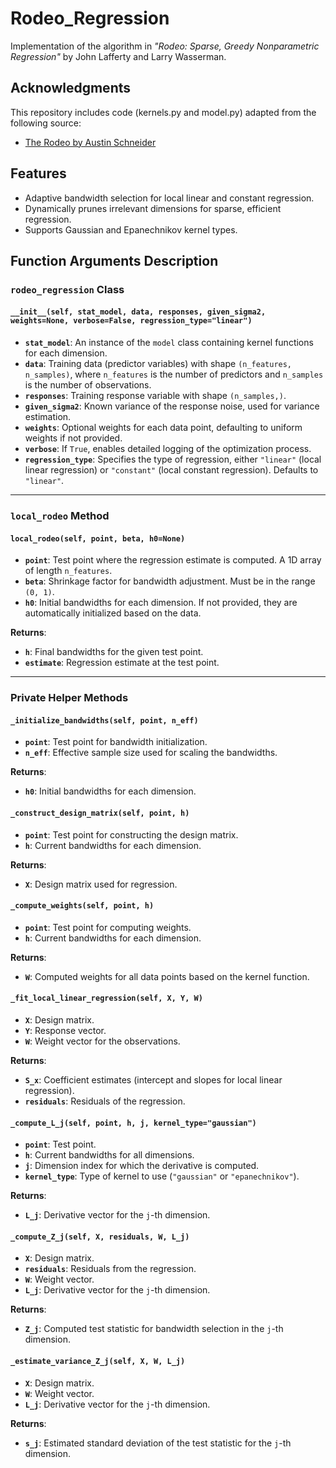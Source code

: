 # Rodeo_Regression

Implementation of the algorithm in *"Rodeo: Sparse, Greedy Nonparametric Regression"* by John Lafferty and Larry Wasserman.

## Acknowledgments

This repository includes code (kernels.py and model.py) adapted from the following source:

- [The Rodeo by Austin Schneider](https://github.com/austinschneider/the-rodeo)
  
## Features
- Adaptive bandwidth selection for local linear and constant regression.
- Dynamically prunes irrelevant dimensions for sparse, efficient regression.
- Supports Gaussian and Epanechnikov kernel types.
## Function Arguments Description

### **`rodeo_regression` Class**
#### `__init__(self, stat_model, data, responses, given_sigma2, weights=None, verbose=False, regression_type="linear")`
- **`stat_model`**: An instance of the `model` class containing kernel functions for each dimension.
- **`data`**: Training data (predictor variables) with shape `(n_features, n_samples)`, where `n_features` is the number of predictors and `n_samples` is the number of observations.
- **`responses`**: Training response variable with shape `(n_samples,)`.
- **`given_sigma2`**: Known variance of the response noise, used for variance estimation.
- **`weights`**: Optional weights for each data point, defaulting to uniform weights if not provided.
- **`verbose`**: If `True`, enables detailed logging of the optimization process.
- **`regression_type`**: Specifies the type of regression, either `"linear"` (local linear regression) or `"constant"` (local constant regression). Defaults to `"linear"`.

---

### **`local_rodeo` Method**
#### `local_rodeo(self, point, beta, h0=None)`
- **`point`**: Test point where the regression estimate is computed. A 1D array of length `n_features`.
- **`beta`**: Shrinkage factor for bandwidth adjustment. Must be in the range `(0, 1)`.
- **`h0`**: Initial bandwidths for each dimension. If not provided, they are automatically initialized based on the data.

**Returns**:
- **`h`**: Final bandwidths for the given test point.
- **`estimate`**: Regression estimate at the test point.

---

### **Private Helper Methods**
#### `_initialize_bandwidths(self, point, n_eff)`
- **`point`**: Test point for bandwidth initialization.
- **`n_eff`**: Effective sample size used for scaling the bandwidths.

**Returns**:
- **`h0`**: Initial bandwidths for each dimension.

#### `_construct_design_matrix(self, point, h)`
- **`point`**: Test point for constructing the design matrix.
- **`h`**: Current bandwidths for each dimension.

**Returns**:
- **`X`**: Design matrix used for regression.

#### `_compute_weights(self, point, h)`
- **`point`**: Test point for computing weights.
- **`h`**: Current bandwidths for each dimension.

**Returns**:
- **`W`**: Computed weights for all data points based on the kernel function.

#### `_fit_local_linear_regression(self, X, Y, W)`
- **`X`**: Design matrix.
- **`Y`**: Response vector.
- **`W`**: Weight vector for the observations.

**Returns**:
- **`S_x`**: Coefficient estimates (intercept and slopes for local linear regression).
- **`residuals`**: Residuals of the regression.

#### `_compute_L_j(self, point, h, j, kernel_type="gaussian")`
- **`point`**: Test point.
- **`h`**: Current bandwidths for all dimensions.
- **`j`**: Dimension index for which the derivative is computed.
- **`kernel_type`**: Type of kernel to use (`"gaussian"` or `"epanechnikov"`).

**Returns**:
- **`L_j`**: Derivative vector for the `j`-th dimension.

#### `_compute_Z_j(self, X, residuals, W, L_j)`
- **`X`**: Design matrix.
- **`residuals`**: Residuals from the regression.
- **`W`**: Weight vector.
- **`L_j`**: Derivative vector for the `j`-th dimension.

**Returns**:
- **`Z_j`**: Computed test statistic for bandwidth selection in the `j`-th dimension.

#### `_estimate_variance_Z_j(self, X, W, L_j)`
- **`X`**: Design matrix.
- **`W`**: Weight vector.
- **`L_j`**: Derivative vector for the `j`-th dimension.

**Returns**:
- **`s_j`**: Estimated standard deviation of the test statistic for the `j`-th dimension.
